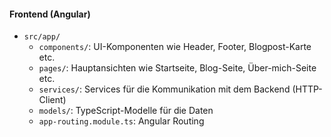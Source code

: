 #### Frontend (Angular)

- `src/app/`
  - `components/`: UI-Komponenten wie Header, Footer, Blogpost-Karte etc.
  - `pages/`: Hauptansichten wie Startseite, Blog-Seite, Über-mich-Seite etc.
  - `services/`: Services für die Kommunikation mit dem Backend (HTTP-Client)
  - `models/`: TypeScript-Modelle für die Daten
  - `app-routing.module.ts`: Angular Routing
